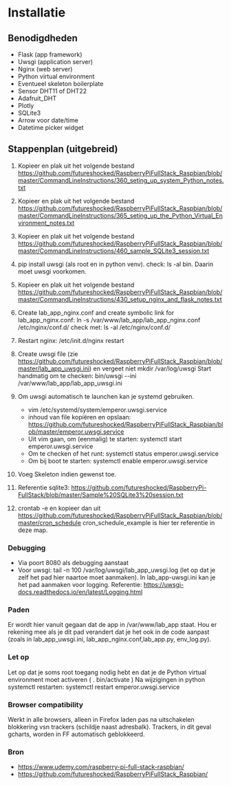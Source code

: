 # Installatie

## Benodigdheden
* Flask (app framework)
* Uwsgi (application server)
* Nginx (web server)
* Python virtual environment
* Eventueel skeleton boilerplate
* Sensor DHT11 of DHT22
* Adafruit_DHT
* Plotly
* SQLite3
* Arrow voor date/time
* Datetime picker widget

## Stappenplan (uitgebreid)
1. Kopieer en plak uit het volgende bestand 
https://github.com/futureshocked/RaspberryPiFullStack_Raspbian/blob/master/CommandLineInstructions/360_seting_up_system_Python_notes.txt

2.  Kopieer en plak uit het volgende bestand 
https://github.com/futureshocked/RaspberryPiFullStack_Raspbian/blob/master/CommandLineInstructions/365_seting_up_the_Python_Virtual_Environment_notes.txt

3.  Kopieer en plak uit het volgende bestand 
https://github.com/futureshocked/RaspberryPiFullStack_Raspbian/blob/master/CommandLineInstructions/460_sample_SQLite3_session.txt

4. pip install uwsgi (als root en in python venv).
    check: ls -al bin.  Daarin moet uwsgi voorkomen.

5.   Kopieer en plak uit het volgende bestand 
https://github.com/futureshocked/RaspberryPiFullStack_Raspbian/blob/master/CommandLineInstructions/430_setup_nginx_and_flask_notes.txt

6. Create lab_app_nginx.conf and create symbolic link for lab_app_nginx.conf:
    ln -s /var/www/lab_app/lab_app_nginx.conf /etc/nginx/conf.d/
    check met:  ls -al /etc/nginx/conf.d/

7. Restart nginx:
    /etc/init.d/nginx restart

8. Create uwsgi file (zie https://github.com/futureshocked/RaspberryPiFullStack_Raspbian/blob/master/lab_app_uwsgi.ini) en vergeet niet mkdir /var/log/uwsgi
Start handmatig om te checken: bin/uwsgi --ini /var/www/lab_app/lab_app_uwsgi.ini

9. Om uwsgi automatisch te launchen kan je systemd gebruiken.
      - vim /etc/systemd/system/emperor.uwsgi.service
      - inhoud van file kopiëren en opslaan:
      https://github.com/futureshocked/RaspberryPiFullStack_Raspbian/blob/master/emperor.uwsgi.service
      - Uit vim gaan, om (eenmalig) te starten:
         systemctl start emperor.uwsgi.service
      - Om te checken of het runt: 
         systemctl status emperor.uwsgi.service 
      - Om bij boot te starten:
         systemctl enable emperor.uwsgi.service

10. Voeg Skeleton indien gewenst toe. 

11. Referentie sqlite3: https://github.com/futureshocked/RaspberryPi-FullStack/blob/master/Sample%20SQLite3%20session.txt

12. crontab -e en kopieer dan uit https://github.com/futureshocked/RaspberryPiFullStack_Raspbian/blob/master/cron_schedule
cron_schedule_example is hier ter referentie in deze map.

### Debugging
- Via poort 8080 als debugging aanstaat
- Voor uwsgi: tail -n 100 /var/log/uwsgi/lab_app_uwsgi.log (let op dat je zelf het pad hier naartoe moet aanmaken). In lab_app-uwsgi.ini kan je het pad aanmaken voor logging. Referentie: https://uwsgi-docs.readthedocs.io/en/latest/Logging.html

### Paden
Er wordt hier vanuit gegaan dat de app in /var/www/lab_app staat. Hou er rekening mee als je dit pad verandert dat je het ook in de code aanpast (zoals in lab_app_uwsgi.ini, lab_app_nginx.conf,lab_app.py, env_log.py).

### Let op
Let op dat je soms root toegang nodig hebt en dat je de Python virtual environment moet activeren ( . bin/activate )
Na wijzigingen in python systemctl restarten: systemctl restart emperor.uwsgi.service 

### Browser compatibility
Werkt in alle browsers, alleen in Firefox laden pas na uitschakelen blokkering vsn trackers (schildje naast adresbalk). Trackers, in dit geval gcharts, worden in FF automatisch geblokkeerd.

### Bron
* https://www.udemy.com/raspberry-pi-full-stack-raspbian/
* https://github.com/futureshocked/RaspberryPiFullStack_Raspbian/

